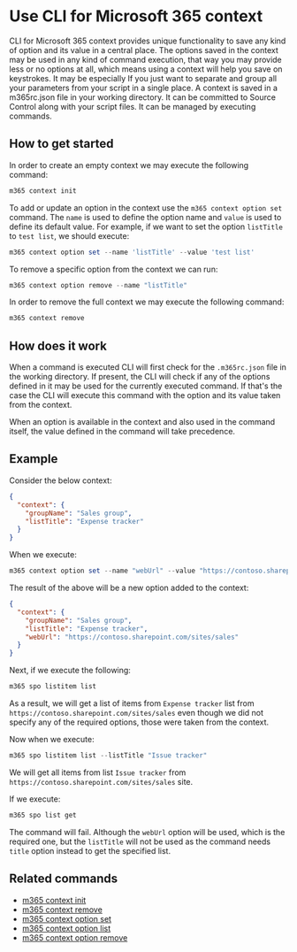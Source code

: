# Use CLI for Microsoft 365 context

CLI for Microsoft 365 context provides unique functionality to save any kind of option and its value in a central place. The options saved in the context may be used in any kind of command execution, that way you may provide less or no options at all, which means using a context will help you save on keystrokes.
It may be especially If you just want to separate and group all your parameters from your script in a single place.
A context is saved in a m365rc.json file in your working directory. It can be committed to Source Control along with your script files. It can be managed by executing commands.

## How to get started

In order to create an empty context we may execute the following command:

```powershell
m365 context init
```

To add or update an option in the context use the `m365 context option set` command. The `name` is used to define the option name and `value` is used to define its default value. For example, if we want to set the option `listTitle` to `test list`, we should execute:

```powershell
m365 context option set --name 'listTitle' --value 'test list'
```

To remove a specific option from the context we can run:

```powershell
m365 context option remove --name "listTitle"
```

In order to remove the full context we may execute the following command:

```powershell
m365 context remove

```

## How does it work

When a command is executed CLI will first check for the `.m365rc.json` file in the working directory. If present, the CLI will check if any of the options defined in it may be used for the currently executed command. If that's the case the CLI will execute this command with the option and its value taken from the context.

When an option is available in the context and also used in the command itself, the value defined in the command will take precedence.

## Example

Consider the below context:

```json
{
  "context": {
    "groupName": "Sales group",
    "listTitle": "Expense tracker"
  }
}
```

When we execute:

```powershell
m365 context option set --name "webUrl" --value "https://contoso.sharepoint.com/sites/sales"
```

The result of the above will be a new option added to the context:

```json
{
  "context": {
    "groupName": "Sales group",
    "listTitle": "Expense tracker",
    "webUrl": "https://contoso.sharepoint.com/sites/sales"
  }
}
```

Next, if we execute the following:

```powershell
m365 spo listitem list
```

As a result, we will get a list of items from `Expense tracker` list from `https://contoso.sharepoint.com/sites/sales` even though we did not specify any of the required options, those were taken from the context.

Now when we execute:

```powershell
m365 spo listitem list --listTitle "Issue tracker"
```

We will get all items from list `Issue tracker` from `https://contoso.sharepoint.com/sites/sales` site.

If we execute:

```powershell
m365 spo list get
```

The command will fail. Although the `webUrl` option will be used, which is the required one, but the `listTitle` will not be used as the command needs `title` option instead to get the specified list.

## Related commands

- [m365 context init](../cmd/context/context-init.md)
- [m365 context remove](../cmd/context/context-remove.md)
- [m365 context option set](../cmd/context/option/option-set.md)
- [m365 context option list](../cmd/context/option/option-list.md)
- [m365 context option remove](../cmd/context/option/option-remove.md)
